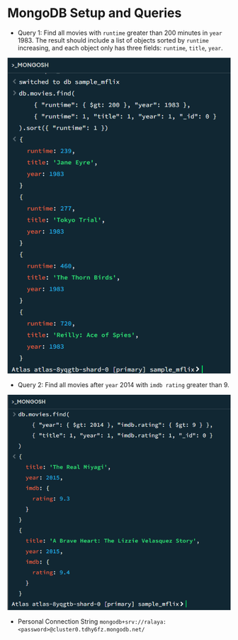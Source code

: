# MongoDB Setup and Queries
- Query 1:  Find all movies with ```runtime``` greater than 200 minutes in ```year``` 1983. The result should include a list of objects sorted by ```runtime``` increasing, and each object only has three fields: ```runtime```, ```title```, ```year```.
  
![](query1.png)  

- Query 2: Find all movies after ```year``` 2014 with ```imdb rating``` greater than 9.
  
![](query2.png)  

- Personal Connection String
```mongodb+srv://ralaya:<password>@cluster0.tdhy6fz.mongodb.net/```

